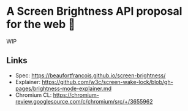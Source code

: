 # A Screen Brightness API proposal for the web 🔆

WIP

## Links

- Spec: https://beaufortfrancois.github.io/screen-brightness/
- Explainer: https://github.com/w3c/screen-wake-lock/blob/gh-pages/brightness-mode-explainer.md
- Chromium CL: https://chromium-review.googlesource.com/c/chromium/src/+/3655962